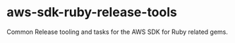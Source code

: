 # aws-sdk-ruby-release-tools
Common Release tooling and tasks for the AWS SDK for Ruby related gems.
